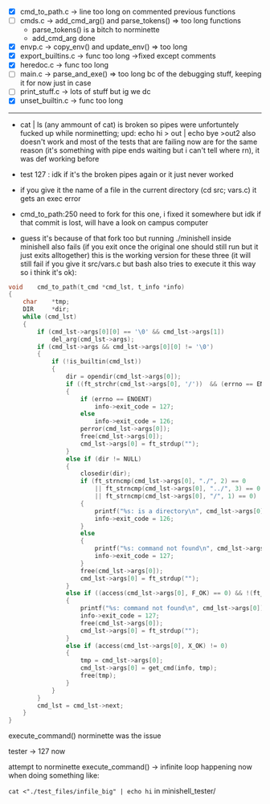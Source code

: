 - [x] cmd_to_path.c -> line too long on commented previous functions 
- [ ] cmds.c -> add_cmd_arg() and parse_tokens() => too long functions
    - parse_tokens() is a bitch to norminette
    - add_cmd_arg done
- [x] envp.c -> copy_env() and update_env() => too long
- [x] export_builtins.c -> func too long ->fixed except comments
- [x] heredoc.c -> func too long
- [ ] main.c -> parse_and_exe() => too long bc of the debugging stuff, keeping it for now just in case
- [ ] print_stuff.c -> lots of stuff but ig we dc
- [x] unset_builtin.c -> func too long

---

- cat | ls (any ammount of cat) is broken so pipes were unfortuntely fucked up while norminetting; 
upd: echo hi > out | echo bye >out2 also doesn't work and most of the tests that are failing now are for the same reason (it's something with pipe ends waiting but i can't tell where rn), it was def working before

- test 127 : idk if it's the broken pipes again or it just never worked

- if you give it the name of a file in the current directory (cd src; vars.c) it gets an exec error

- cmd_to_path:250 need to fork for this one, i fixed it somewhere but idk if that commit is lost, will have a look on campus computer 

- guess it's because of that fork too but running ./minishell inside minishell also fails (if you exit once the original one should still run but it just exits alltogether)
this is the working version for these three (it will still fail if you give it src/vars.c but bash also tries to execute it this way so i think it's ok):

``` c
void	cmd_to_path(t_cmd *cmd_lst, t_info *info)
{
	char	*tmp;
	DIR		*dir;
	while (cmd_lst)
	{
		if (cmd_lst->args[0][0] == '\0' && cmd_lst->args[1])
			del_arg(cmd_lst->args);
		if (cmd_lst->args && cmd_lst->args[0][0] != '\0')
		{
			if (!is_builtin(cmd_lst))
			{
				dir = opendir(cmd_lst->args[0]);
				if ((ft_strchr(cmd_lst->args[0], '/'))  && (errno == ENOENT || errno == EACCES))
				{
					if (errno == ENOENT)
						info->exit_code = 127;
					else
						info->exit_code = 126;
					perror(cmd_lst->args[0]);
					free(cmd_lst->args[0]);
					cmd_lst->args[0] = ft_strdup("");
				}
				else if (dir != NULL)
				{
					closedir(dir);
					if (ft_strncmp(cmd_lst->args[0], "./", 2) == 0
						|| ft_strncmp(cmd_lst->args[0], "../", 3) == 0
						|| ft_strncmp(cmd_lst->args[0], "/", 1) == 0)
					{
						printf("%s: is a directory\n", cmd_lst->args[0]);
						info->exit_code = 126;
					}
					else
					{
						printf("%s: command not found\n", cmd_lst->args[0]);
						info->exit_code = 127;
					}
					free(cmd_lst->args[0]);
					cmd_lst->args[0] = ft_strdup("");
				}
				else if ((access(cmd_lst->args[0], F_OK) == 0) && !(ft_strchr(cmd_lst->args[0], '/')))
				{
					printf("%s: command not found\n", cmd_lst->args[0]);
					info->exit_code = 127;
					free(cmd_lst->args[0]);
					cmd_lst->args[0] = ft_strdup("");
				}
				else if (access(cmd_lst->args[0], X_OK) != 0)
				{
					tmp = cmd_lst->args[0];
					cmd_lst->args[0] = get_cmd(info, tmp);
					free(tmp);
				}
			}
		}
		cmd_lst = cmd_lst->next;
	}
}
```

execute_command() norminette was the issue

tester -> 127 now

attempt to norminette execute_command()
 -> infinite loop happening now when doing something like:

 `cat <"./test_files/infile_big" | echo hi` in minishell_tester/
